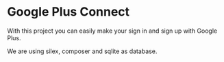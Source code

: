 Google Plus Connect
=================

With this project you can easily make your sign in and sign up with Google Plus.

We are using silex, composer and sqlite as database.
